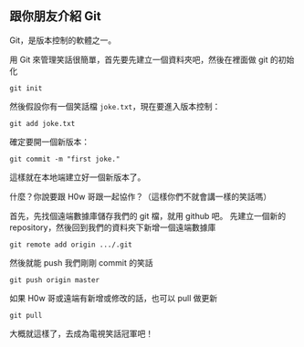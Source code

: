 ## 跟你朋友介紹 Git

Git，是版本控制的軟體之一。

用 Git 來管理笑話很簡單，首先要先建立一個資料夾吧，然後在裡面做 git 的初始化
```
git init
```

然後假設你有一個笑話檔 `joke.txt`，現在要進入版本控制：
```
git add joke.txt
```

確定要開一個新版本：
```
git commit -m "first joke."
```

這樣就在本地端建立好一個新版本了。

什麼？你說要跟 H0w 哥跟一起協作？（這樣你們不就會講一樣的笑話嗎）

首先，先找個遠端數據庫儲存我們的 git 檔，就用 github 吧。
先建立一個新的 repository，然後回到我們的資料夾下新增一個遠端數據庫
```
git remote add origin .../.git
```

然後就能 push 我們剛剛 commit 的笑話
```
git push origin master
```

如果 H0w 哥或遠端有新增或修改的話，也可以 pull 做更新
```
git pull
```

大概就這樣了，去成為電視笑話冠軍吧！